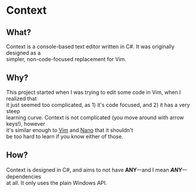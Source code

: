 # Context
## What?
Context is a console-based text editor written in C#. It was originally designed as a<br>
simpler, non-code-focused replacement for Vim.

## Why?
This project started when I was trying to edit some code in Vim, when I realized that<br>
it just seemed too complicated, as 1) it's code focused, and 2) it has a very steep<br>
learning curve. Context is not complicated (you move around with arrow keys!), however<br>
it's similar enough to [Vim](https://vim.org) and [Nano](https://nano-editor.org) that it shouldn't<br>
be too hard to learn if you know either of those.

## How?
Context is designed in C#, and aims to not have **ANY**𑁋and I mean _**ANY**_𑁋dependencies<br>
at all. It only uses the plain Windows API.
